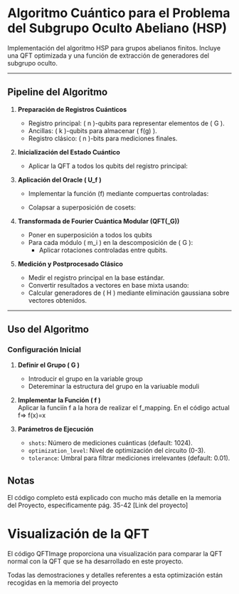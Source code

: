 # Algoritmo Cuántico para el Problema del Subgrupo Oculto Abeliano (HSP)

Implementación del algoritmo HSP para grupos abelianos finitos. Incluye una QFT optimizada y una función de extracción de generadores del subgrupo oculto.

---

## Pipeline del Algoritmo

1. **Preparación de Registros Cuánticos**  
   - Registro principal: \( n \)-qubits para representar elementos de \( G \).  
   - Ancillas: \( k \)-qubits para almacenar \( f(g) \).  
   - Registro clásico: \( n \)-bits para mediciones finales.

2. **Inicialización del Estado Cuántico**  
   - Aplicar la QFT a todos los qubits del registro principal:  


3. **Aplicación del Oracle \( U_f \)**  
   - Implementar la función (f) mediante compuertas controladas:  
    
   - Colapsar a superposición de cosets:  


4. **Transformada de Fourier Cuántica Modular (QFT\(_G\))**
   - Poner en superposición a todos los qubits
   - Para cada módulo \( m_i \) en la descomposición de \( G \):
     - Aplicar rotaciones controladas entre qubits.  

5. **Medición y Postprocesado Clásico**  
   - Medir el registro principal en la base estándar.  
   - Convertir resultados a vectores en base mixta usando:  
   - Calcular generadores de \( H \) mediante eliminación gaussiana sobre vectores obtenidos.
---

## Uso del Algoritmo

### Configuración Inicial
 1. **Definir el Grupo \( G \)**  
      - Introducir el grupo en la variable group
      - Detereminar la estructura del grupo en la variuable moduli

2. **Implementar la Función \( f \)**  
   Aplicar la funciín f a la hora de realizar el f_mapping. En el código actual f=> f(x)=x

3. **Parámetros de Ejecución**  
   - `shots`: Número de mediciones cuánticas (default: 1024).  
   - `optimization_level`: Nivel de optimización del circuito (0-3).  
   - `tolerance`: Umbral para filtrar mediciones irrelevantes (default: 0.01).
     
## Notas
El código completo está explicado con mucho más detalle en la memoria del Proyecto, especificamente pág. 35-42
[Link del proyecto]

# Visualización de la QFT

El código QFTImage proporciona una visualización para comparar la QFT normal con la QFT que se ha desarrollado en este proyecto.

Todas las demostraciones y detalles referentes a esta optimización están recogidas en la memoria del proyecto
